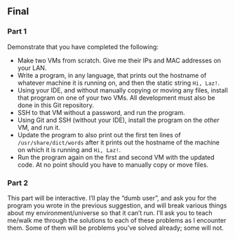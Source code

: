 <h2 id="final">Final</h2>
<h3 id="part-1">Part 1</h3>
<p>Demonstrate that you have completed the following:</p>
<ul>
<li>Make two VMs from scratch. Give me their IPs and MAC addresses on your LAN.</li>
<li>Write a program, in any language, that prints out the hostname of whatever machine it is running on, and then the static string <code>Hi, Laz!</code>.</li>
<li>Using your IDE, and without manually copying or moving any files, install that program on one of your two VMs. All development must also be done in this Git repository.</li>
<li>SSH to that VM without a password, and run the program.</li>
<li>Using Git and SSH (without your IDE), install the program on the <em>other</em> VM, and run it.</li>
<li>Update the program to also print out the first ten lines of <code>/usr/share/dict/words</code> after it prints out the hostname of the machine on which it is running and <code>Hi, Laz!</code>.</li>
<li>Run the program again on the first and second VM with the updated code. At no point should you have to manually copy or move files.</li>
</ul>
<h3 id="part-2">Part 2</h3>
<p>This part will be interactive. I’ll play the “dumb user”, and ask you for the program you wrote in the previous suggestion, and will break various things about my environment/universe so that it can’t run. I’ll ask you to teach me/walk me through the solutions to each of these problems as I encounter them. Some of them will be problems you’ve solved already; some will not.</p>